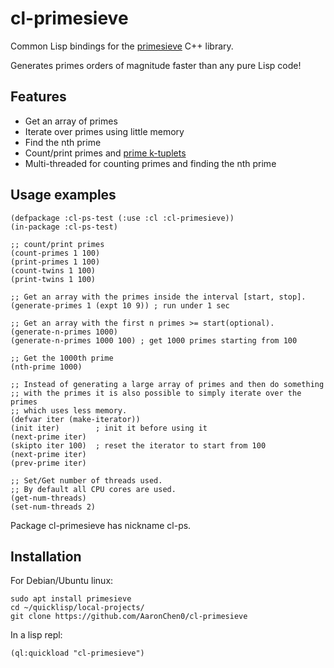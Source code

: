 # cl-primesieve

Common Lisp bindings for the [primesieve](https://github.com/kimwalisch/primesieve) C++ library.

Generates primes orders of magnitude faster than any pure Lisp code!

## Features

* Get an array of primes
* Iterate over primes using little memory
* Find the nth prime
* Count/print primes and [prime k-tuplets](https://en.wikipedia.org/wiki/Prime_k-tuple)
* Multi-threaded for counting primes and finding the nth prime

## Usage examples

``` common-lisp
(defpackage :cl-ps-test (:use :cl :cl-primesieve))
(in-package :cl-ps-test)

;; count/print primes
(count-primes 1 100)
(print-primes 1 100)
(count-twins 1 100)
(print-twins 1 100)

;; Get an array with the primes inside the interval [start, stop].
(generate-primes 1 (expt 10 9)) ; run under 1 sec

;; Get an array with the first n primes >= start(optional).
(generate-n-primes 1000)
(generate-n-primes 1000 100) ; get 1000 primes starting from 100

;; Get the 1000th prime
(nth-prime 1000)

;; Instead of generating a large array of primes and then do something
;; with the primes it is also possible to simply iterate over the primes
;; which uses less memory.
(defvar iter (make-iterator))
(init iter)        ; init it before using it
(next-prime iter)
(skipto iter 100)  ; reset the iterator to start from 100
(next-prime iter)
(prev-prime iter)

;; Set/Get number of threads used.
;; By default all CPU cores are used.
(get-num-threads)
(set-num-threads 2)
```
Package cl-primesieve has nickname cl-ps.

## Installation

For Debian/Ubuntu linux:
``` shell
sudo apt install primesieve
cd ~/quicklisp/local-projects/
git clone https://github.com/AaronChen0/cl-primesieve
```

In a lisp repl:
``` common-lisp
(ql:quickload "cl-primesieve")
```
